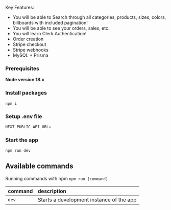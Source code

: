 Key Features:

- You will be able to Search through all categories, products, sizes, colors, billboards with included pagination!
- You will be able to see your orders, sales, etc.
- You will learn Clerk Authentication!
- Order creation
- Stripe checkout
- Stripe webhooks
- MySQL + Prisma

### Prerequisites

**Node version 18.x**

### Install packages

```shell
npm i
```

### Setup .env file


```js
NEXT_PUBLIC_API_URL=
```


### Start the app

```shell
npm run dev
```

## Available commands

Running commands with npm `npm run [command]`

| command         | description                              |
| :-------------- | :--------------------------------------- |
| `dev`           | Starts a development instance of the app |
